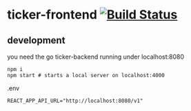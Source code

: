 # ticker-frontend [![Build Status](https://travis-ci.com/systemli/ticker-frontend.svg?branch=master)](https://travis-ci.com/systemli/ticker-frontend)

## development

you need the go ticker-backend running under localhost:8080
```
npm i
npm start # starts a local server on localhost:4000
```

.env
```
REACT_APP_API_URL="http://localhost:8080/v1"
```

